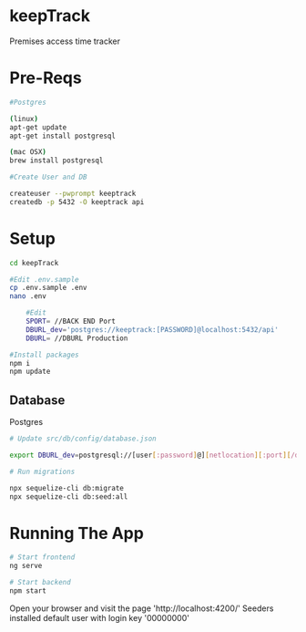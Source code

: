 # keepTrack

Premises access time tracker

# Pre-Reqs

```bash
#Postgres

(linux)
apt-get update
apt-get install postgresql

(mac OSX)
brew install postgresql

#Create User and DB

createuser --pwprompt keeptrack
createdb -p 5432 -O keeptrack api 
```

# Setup

```bash
cd keepTrack

#Edit .env.sample
cp .env.sample .env
nano .env

    #Edit
    SPORT= //BACK END Port
    DBURL_dev='postgres://keeptrack:[PASSWORD]@localhost:5432/api'
    DBURL= //DBURL Production

#Install packages 
npm i
npm update

```

## Database

Postgres

```bash
# Update src/db/config/database.json

export DBURL_dev=postgresql://[user[:password]@][netlocation][:port][/dbname]

# Run migrations

npx sequelize-cli db:migrate
npx sequelize-cli db:seed:all
```

# Running The App
```bash
# Start frontend
ng serve

# Start backend
npm start
```

Open your browser and visit the page 'http://localhost:4200/'
Seeders installed default user with login key '00000000'
